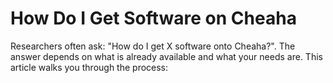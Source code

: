 
# How Do I Get Software on Cheaha

Researchers often ask: "How do I get X software onto Cheaha?". The answer depends on what is already available and what your needs are.
This article walks you through the process:
